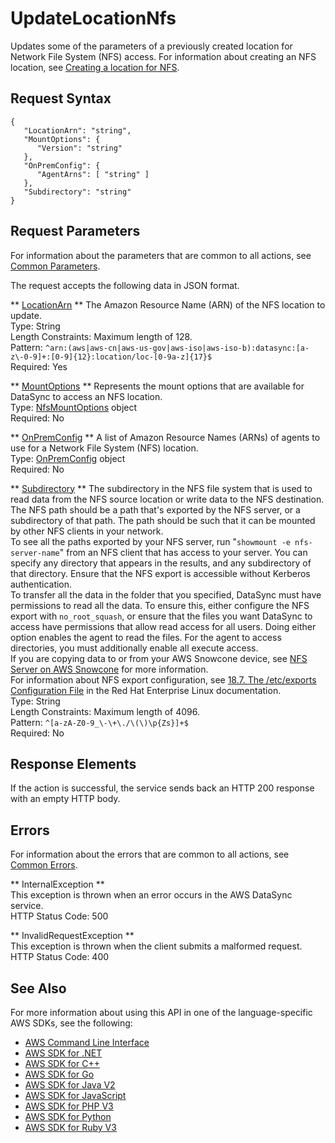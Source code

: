 # UpdateLocationNfs<a name="API_UpdateLocationNfs"></a>

Updates some of the parameters of a previously created location for Network File System \(NFS\) access\. For information about creating an NFS location, see [Creating a location for NFS](https://docs.aws.amazon.com/datasync/latest/userguide/create-nfs-location.html)\.

## Request Syntax<a name="API_UpdateLocationNfs_RequestSyntax"></a>

```
{
   "LocationArn": "string",
   "MountOptions": { 
      "Version": "string"
   },
   "OnPremConfig": { 
      "AgentArns": [ "string" ]
   },
   "Subdirectory": "string"
}
```

## Request Parameters<a name="API_UpdateLocationNfs_RequestParameters"></a>

For information about the parameters that are common to all actions, see [Common Parameters](CommonParameters.md)\.

The request accepts the following data in JSON format\.

 ** [LocationArn](#API_UpdateLocationNfs_RequestSyntax) **   <a name="DataSync-UpdateLocationNfs-request-LocationArn"></a>
The Amazon Resource Name \(ARN\) of the NFS location to update\.  
Type: String  
Length Constraints: Maximum length of 128\.  
Pattern: `^arn:(aws|aws-cn|aws-us-gov|aws-iso|aws-iso-b):datasync:[a-z\-0-9]+:[0-9]{12}:location/loc-[0-9a-z]{17}$`   
Required: Yes

 ** [MountOptions](#API_UpdateLocationNfs_RequestSyntax) **   <a name="DataSync-UpdateLocationNfs-request-MountOptions"></a>
Represents the mount options that are available for DataSync to access an NFS location\.  
Type: [NfsMountOptions](API_NfsMountOptions.md) object  
Required: No

 ** [OnPremConfig](#API_UpdateLocationNfs_RequestSyntax) **   <a name="DataSync-UpdateLocationNfs-request-OnPremConfig"></a>
A list of Amazon Resource Names \(ARNs\) of agents to use for a Network File System \(NFS\) location\.  
Type: [OnPremConfig](API_OnPremConfig.md) object  
Required: No

 ** [Subdirectory](#API_UpdateLocationNfs_RequestSyntax) **   <a name="DataSync-UpdateLocationNfs-request-Subdirectory"></a>
The subdirectory in the NFS file system that is used to read data from the NFS source location or write data to the NFS destination\. The NFS path should be a path that's exported by the NFS server, or a subdirectory of that path\. The path should be such that it can be mounted by other NFS clients in your network\.  
To see all the paths exported by your NFS server, run "`showmount -e nfs-server-name`" from an NFS client that has access to your server\. You can specify any directory that appears in the results, and any subdirectory of that directory\. Ensure that the NFS export is accessible without Kerberos authentication\.   
To transfer all the data in the folder that you specified, DataSync must have permissions to read all the data\. To ensure this, either configure the NFS export with `no_root_squash`, or ensure that the files you want DataSync to access have permissions that allow read access for all users\. Doing either option enables the agent to read the files\. For the agent to access directories, you must additionally enable all execute access\.  
If you are copying data to or from your AWS Snowcone device, see [NFS Server on AWS Snowcone](https://docs.aws.amazon.com/datasync/latest/userguide/create-nfs-location.html#nfs-on-snowcone) for more information\.  
For information about NFS export configuration, see [18\.7\. The /etc/exports Configuration File](http://web.mit.edu/rhel-doc/5/RHEL-5-manual/Deployment_Guide-en-US/s1-nfs-server-config-exports.html) in the Red Hat Enterprise Linux documentation\.  
Type: String  
Length Constraints: Maximum length of 4096\.  
Pattern: `^[a-zA-Z0-9_\-\+\./\(\)\p{Zs}]+$`   
Required: No

## Response Elements<a name="API_UpdateLocationNfs_ResponseElements"></a>

If the action is successful, the service sends back an HTTP 200 response with an empty HTTP body\.

## Errors<a name="API_UpdateLocationNfs_Errors"></a>

For information about the errors that are common to all actions, see [Common Errors](CommonErrors.md)\.

 ** InternalException **   
This exception is thrown when an error occurs in the AWS DataSync service\.  
HTTP Status Code: 500

 ** InvalidRequestException **   
This exception is thrown when the client submits a malformed request\.  
HTTP Status Code: 400

## See Also<a name="API_UpdateLocationNfs_SeeAlso"></a>

For more information about using this API in one of the language\-specific AWS SDKs, see the following:
+  [AWS Command Line Interface](https://docs.aws.amazon.com/goto/aws-cli/datasync-2018-11-09/UpdateLocationNfs) 
+  [AWS SDK for \.NET](https://docs.aws.amazon.com/goto/DotNetSDKV3/datasync-2018-11-09/UpdateLocationNfs) 
+  [AWS SDK for C\+\+](https://docs.aws.amazon.com/goto/SdkForCpp/datasync-2018-11-09/UpdateLocationNfs) 
+  [AWS SDK for Go](https://docs.aws.amazon.com/goto/SdkForGoV1/datasync-2018-11-09/UpdateLocationNfs) 
+  [AWS SDK for Java V2](https://docs.aws.amazon.com/goto/SdkForJavaV2/datasync-2018-11-09/UpdateLocationNfs) 
+  [AWS SDK for JavaScript](https://docs.aws.amazon.com/goto/AWSJavaScriptSDK/datasync-2018-11-09/UpdateLocationNfs) 
+  [AWS SDK for PHP V3](https://docs.aws.amazon.com/goto/SdkForPHPV3/datasync-2018-11-09/UpdateLocationNfs) 
+  [AWS SDK for Python](https://docs.aws.amazon.com/goto/boto3/datasync-2018-11-09/UpdateLocationNfs) 
+  [AWS SDK for Ruby V3](https://docs.aws.amazon.com/goto/SdkForRubyV3/datasync-2018-11-09/UpdateLocationNfs) 